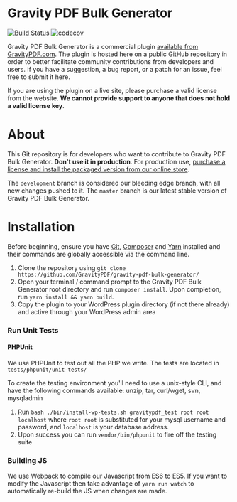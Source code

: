 Gravity PDF Bulk Generator
==========================

[![Build Status](https://travis-ci.org/GravityPDF/gravity-pdf-bulk-generator.svg?branch=development)](https://travis-ci.org/GravityPDF/gravity-pdf-bulk-generator) [![codecov](https://codecov.io/gh/GravityPDF/gravity-pdf-bulk-generator/branch/development/graph/badge.svg)](https://codecov.io/gh/GravityPDF/gravity-pdf-bulk-generator)

Gravity PDF Bulk Generator is a commercial plugin [available from GravityPDF.com](https://gravitypdf.com/shop/bulk-generator-add-on/). The plugin is hosted here on a public GitHub repository in order to better facilitate community contributions from developers and users. If you have a suggestion, a bug report, or a patch for an issue, feel free to submit it here.

If you are using the plugin on a live site, please purchase a valid license from the website. **We cannot provide support to anyone that does not hold a valid license key**.

# About

This Git repository is for developers who want to contribute to Gravity PDF Bulk Generator. **Don't use it in production**. For production use, [purchase a license and install the packaged version from our online store](https://gravitypdf.com/shop/bulk-generator-add-on/).

The `development` branch is considered our bleeding edge branch, with all new changes pushed to it. The `master` branch is our latest stable version of Gravity PDF Bulk Generator.

# Installation

Before beginning, ensure you have [Git](https://git-scm.com/), [Composer](https://getcomposer.org/) and [Yarn](https://yarnpkg.com/en/docs/install) installed and their commands are globally accessible via the command line.

1. Clone the repository using `git clone https://github.com/GravityPDF/gravity-pdf-bulk-generator/`
1. Open your terminal / command prompt to the Gravity PDF Bulk Generator root directory and run `composer install`. Upon completion, run `yarn install && yarn build`.
1. Copy the plugin to your WordPress plugin directory (if not there already) and active through your WordPress admin area

### Run Unit Tests

#### PHPUnit

We use PHPUnit to test out all the PHP we write. The tests are located in `tests/phpunit/unit-tests/`

To create the testing environment you'll need to use a unix-style CLI, and have the following commands available: unzip, tar, curl/wget, svn, mysqladmin

1. Run `bash ./bin/install-wp-tests.sh gravitypdf_test root root localhost` where `root root` is substituted for your mysql username and password, and `localhost` is your database address.
2. Upon success you can run `vendor/bin/phpunit` to fire off the testing suite
 
### Building JS

We use Webpack to compile our Javascript from ES6 to ES5. If you want to modify the Javascript then take advantage of `yarn run watch` to automatically re-build the JS when changes are made.
